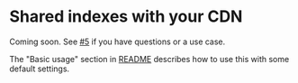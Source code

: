 # Shared indexes with your CDN

Coming soon. See [#5](https://github.com/dockergiant/jetbrains-indexer/issues/2) if you have questions or a use case.

The "Basic usage" section in [README](../README.md) describes how to use this with some default settings.
